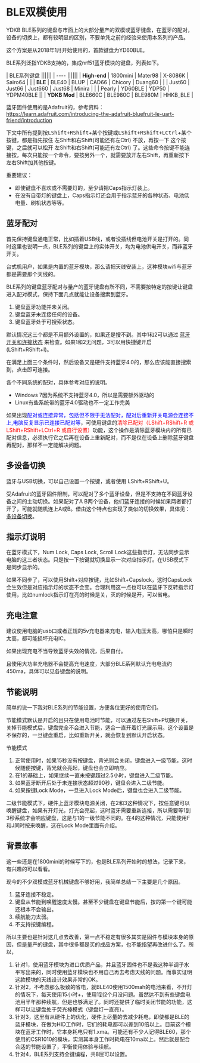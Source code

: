 # BLE双模使用

YDKB BLE系列的键盘与市面上的大部分量产的双模或蓝牙键盘，在蓝牙的配对，设备的切换上，都有较明显的区别，不要单凭之前的经验来使用本系列的产品。

这个方案是从2018年1月开始使用的，首款键盘为YD60BLE。

BLE系列泛指YDKB支持的，集成nrf51蓝牙模块的键盘，列表如下。

|  BLE系列键盘 ||||||
| ---- ||||||
|  **High-end**  | 1800mini | Mater98 | X-8086K | Sairo64 | | 
|  **BLE**       | BLE40 | BLUP | CAD66 | Chicory | Duang60 |
|          | Just60 | Just66 | Just660 | Just68 | Minira |
|          | Pearly | YD60BLE | YDP50 | YDPM40BLE  ||
|  **YDKB Mod**  | BLE660C | BLE980C | BLE980M | HHKB_BLE |

蓝牙固件使用的是Adafruit的，参考资料：<br>
https://learn.adafruit.com/introducing-the-adafruit-bluefruit-le-uart-friend/introduction

下文中所有提到按<kbd>LShift+RShift</kbd>+<kbd>某个按键</kbd>或<kbd>LShift+RShift+LCtrl</kbd>+<kbd>某个按键</kbd>，都是指先按住 左Shift和右Shift(可能还有左Ctrl) 不放，再按一下 这个按键，之后就可以松开 左Shift和右Shift(可能还有左Ctrl) 了。这些命令按键不能连接按，每次只能按一个命令，要按另外一个，就需要放开左右Shift，再重新按下左右Shift加其他按键。

<div class="attention"> 
<subtitle>重要建议：</subtitle>

  - 即使键盘不喜欢或不需要灯的，至少请把Caps指示灯装上。
  - 在没有自带灯的键盘上，Caps指示灯还会用于指示蓝牙的各种状态、电池低电量、刷机状态等等。
</div>

## 蓝牙配对
首先保持键盘通电正常，比如插着USB线，或者没插线但电池开关是打开的。同时这里也说明一点，BLE系列的键盘上的实体开关，均为电池供电开关，而非蓝牙开关。

台式机用户，如果是内置的蓝牙模块，那么请把天线安装上，这种模块wifi与蓝牙都是需要那个天线的。

BLE系列的键盘蓝牙配对与量产的蓝牙键盘有所不同，不需要按特定的按键让键盘进入配对模式，保持下面几点就能让设备搜索到蓝牙。
  1. 键盘蓝牙功能并未关闭。
  2. 键盘蓝牙未连接任何的设备。
  3. 键盘蓝牙处于可搜索状态。

默认情况这三个都是不用额外设置的，如果还是搜不到。其中1和2可以通过 [蓝牙开关和连接状态](/ble-series/connection-status) 来检查。如果1和2无问题，3可以用快捷键开启(LShift+RShift+I)。

在满足上面三个条件时，然后设备又是硬件支持蓝牙4.0的，那么应该能直接搜索到，点击即可连接。

各个不同系统的配对，具体参考对应的说明。
  - Windows 7因为系统不支持蓝牙4.0，所以是需要额外驱动的
  - Linux有些系统带的蓝牙4.0驱动也不一定工作完美

如果出现<html><font color="blue">配对或连接异常，包括但不限于无法配对，配对后重新开关电源会连接不上,电脑反复显示已连接已配对等</font></html>，可使用键盘的<html><font color="red">清除已配对（<key>LShift+RShift+R</key> 或 <key>LShift+RShift+LCtrl+R</key> 或自行设置）</font></html>功能，这个操作是清除蓝牙模块内的所有已配对信息，必须执行它之后再在设备上重新配对，而不是仅在设备上删除蓝牙键盘再配对，那样不一定能解决问题。


## 多设备切换

蓝牙与USB切换，可以自己设置一个按键，或者使用 <key>LShift+RShift+U</key>。

受Adafruit的蓝牙固件限制，可以配对了多个蓝牙设备，但是不支持在不同蓝牙设备之间的主动切换。如果配对了A B两个设备，他们蓝牙连接的时候如果两者都打开了，可能就随机连上A或B。借由这个特点也实现了类似的切换效果，具体见： [多设备切换](/ble-series/device-switching)。


## 指示灯说明

在蓝牙模式下，Num Lock, Caps Lock, Scroll Lock这些指示灯，无法同步显示电脑的这三者状态。只是按一下按键就切换显示一次对应指示灯。在USB模式下是同步显示的。

如果不同步了，可以使用Shift+对应按键，比如Shift+Capslock，这时CapsLock会生效但是对应指示灯的状态不会变。合理利用这一点也可以在蓝牙下反转指示灯使用，比如numlock指示灯在亮的时候是关，灭的时候是开，可以省电。


## 充电注意
建议使用电脑的usb口或者正规的5v充电器来充电，输入电压太高，哪怕只是瞬时太高，都可能损坏充电IC。

如果出现充电不当导致蓝牙失效的情况，后果自付。

且使用大功率充电器不会提高充电速度，大部分BLE系列默认充电电流约450ma，具体可以见各键盘的说明。


## 节能说明

简单的说一下我对BLE系列的节能设置，方便各位更好的使用它们。

节能模式默认是开启的且只在使用电池时节能，可以通过左右Shift+P切换开关，关掉节能模式后，键盘完全不会进入节能，适合一直开着灯光展示用。这个设置是不保存的，一旦键盘重启，比如重新开关，就会恢复到默认开启状态。

节能模式
  1. 正常使用时，如果15秒没有按键盘，背光则会关闭，键盘进入一级节能，这时候随便按键，背光就会亮起，键盘也会立即响应。
  2. 在1的基础上，如果继续一直未按键超过2.5小时，键盘进入二级节能。
  3. 如果蓝牙断开后处于未连接状态超过90秒，键盘会进入二级节能。
  4. 如果按键Lock Mode，一旦进入Lock Mode后，键盘也会进入二级节能。

二级节能模式下，硬件上蓝牙模块电源关闭，在2和3这种情况下，按任意键可以唤醒键盘，如果有开灯光，灯光会亮起，这时蓝牙需要重新连接，所以需要等1到3秒系统才会响应键盘，这是与1的一级节能不同的。在4的这种情况，只能使用F和J同时按来唤醒，这在Lock Mode里面有介绍。


## 背景故事
这一些还是在1800mini的时候写下的，也是BLE系列开始时的想法，记录下来，有兴趣的可以看看。

现今的不少双模或蓝牙机械键盘不够好用，我简单总结一下主要是几个原因。
  1. 蓝牙连接不稳定。
  2. 键盘从节能到唤醒速度太慢。甚至不少键盘在键盘节能后，按的第一个键可能还根本不会输出。
  3. 续航能力太弱。
  4. 不支持按键编程。

所以主要也是针对这几点去改善，第一点不稳定有很多其实是固件与模块本身的原因，但是量产的键盘，其中很多都是买的成品方案，也不能指望再改进什么了。所以，
  1.  针对1，使用蓝牙模块为进口优质产品，并且蓝牙固件也不是我这种半调子水平写出来的，同时使用蓝牙模块也不用自己再去考虑天线的问题。而事实证明这款模块的天线设计效果非常的OK。
  2. 针对2，不考虑那么极致的省电，就BLE40使用1500mah的电池来看，不开灯的情况下，每天使用15小时+，使用1到2个月没问题。虽然达不到有些键盘电池用半年那种续航，但是也够满足了。同时还提供了临时关闭节能的功能，这样可以让键盘处于荧光棒模式（键盘灯一直亮）。
  3. 针对3，这里有从硬件上的优化，硬件上尽量的去减少耗电，即使都是BLE的蓝牙模块，在做为HID工作时，它们的耗电都可以差到10倍以上。目前这个模块在蓝牙工作时，它本身耗电只有1.xma。可能还有不少人记得BLE60，那个使用的CSR1010的模块，实测其本身工作时耗电在10ma以上。然后就是配合合适的节能设置了，平衡使用体验与续航。
  4. 针对4，BLE系列支持全键编程，共8层可以设置。

